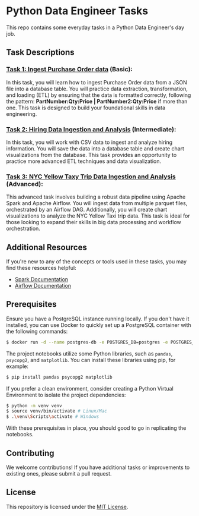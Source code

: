 # Python Data Engineer Tasks

This repo contains some everyday tasks in a Python Data Engineer's day job.

## Task Descriptions

### [Task 1: Ingest Purchase Order data](./Task%201/) (Basic): 
In this task, you will learn how to ingest Purchase Order data from a JSON file into a database table. You will practice data extraction, transformation, and loading (ETL) by ensuring that the data is formatted correctly, following the pattern: **PartNumber:Qty:Price | PartNumber2:Qty:Price** if more than one. This task is designed to build your foundational skills in data engineering.
### [Task 2: Hiring Data Ingestion and Analysis](./Task%202/) (Intermediate): 
In this task, you will work with CSV data to ingest and analyze hiring information. You will save the data into a database table and create chart visualizations from the database. This task provides an opportunity to practice more advanced ETL techniques and data visualization.
### [Task 3: NYC Yellow Taxy Trip Data Ingestion and Analysis](./Task%203/) (Advanced): 
This advanced task involves building a robust data pipeline using Apache Spark and Apache Airflow. You will ingest data from multiple parquet files, orchestrated by an Airflow DAG. Additionally, you will create chart visualizations to analyze the NYC Yellow Taxi trip data. This task is ideal for those looking to expand their skills in big data processing and workflow orchestration.

## Additional Resources

If you're new to any of the concepts or tools used in these tasks, you may find these resources helpful:
  - [Spark Documentation](https://spark.apache.org/docs/latest/)
  - [Airflow Documentation](https://airflow.apache.org/docs/stable/index.html)

## Prerequisites

Ensure you have a PostgreSQL instance running locally. If you don't have it installed, you can use Docker to quickly set up a PostgreSQL container with the following commands:

```bash
$ docker run -d --name postgres-db -e POSTGRES_DB=postgres -e POSTGRES_USER=postgres -e POSTGRES_PASSWORD=postgres -p 15432:5432 postgres:15
```

The project notebooks utilize some Python libraries, such as `pandas`, `psycopg2`, and `matplotlib`. You can install these libraries using pip, for example:

```bash
$ pip install pandas psycopg2 matplotlib
```

If you prefer a clean environment, consider creating a Python Virtual Environment to isolate the project dependencies:

```bash
$ python -m venv venv
$ source venv/bin/activate # Linux/Mac
$ .\venv\Scripts\activate # Windows
```

With these prerequisites in place, you should good to go in replicating the notebooks.

## Contributing

We welcome contributions! If you have additional tasks or improvements to existing ones, please submit a pull request.

## License

This repository is licensed under the [MIT License](LICENSE).